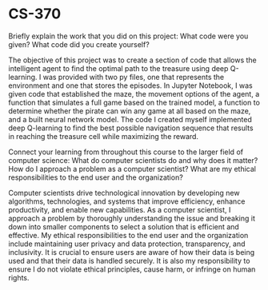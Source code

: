 # CS-370

Briefly explain the work that you did on this project: What code were you given? What code did you create yourself?


The objective of this project was to create a section of code that allows the intelligent agent to find the optimal path to the treasure using deep Q-learning. I was provided with two py files, one that represents the environment and one that stores the episodes. In Jupyter Notebook, I was given code that established the maze, the movement options of the agent, a function that simulates a full game based on the trained model, a function to determine whether the pirate can win any game at all based on the maze, and a built neural network model. The code I created myself implemented deep Q-learning to find the best possible navigation sequence that results in reaching the treasure cell while maximizing the reward. 


Connect your learning from throughout this course to the larger field of computer science:
What do computer scientists do and why does it matter?
How do I approach a problem as a computer scientist?
What are my ethical responsibilities to the end user and the organization?


Computer scientists drive technological innovation by developing new algorithms, technologies, and systems that improve efficiency, enhance productivity, and enable new capabilities. As a computer scientist, I approach a problem by thoroughly understanding the issue and breaking it down into smaller components to select a solution that is efficient and effective. My ethical responsibilities to the end user and the organization include maintaining user privacy and data protection, transparency, and inclusivity. It is crucial to ensure users are aware of how their data is being used and that their data is handled securely.  It is also my responsibility to ensure I do not violate ethical principles, cause harm, or infringe on human rights. 
